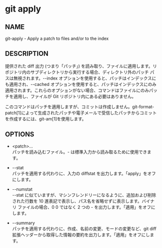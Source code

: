 # git apply

## NAME
git-apply - Apply a patch to files and/or to the index

## DESCRIPTION 
提供された diff 出力 (つまり「パッチ」) を読み取り、ファイルに適用します。リポジトリ内のサブディレクトリから実行する場合、ディレクトリ外のパッチ パスは無視されます。--index オプションを使用すると、パッチはインデックスにも適用され、--cached オプションを使用すると、パッチはインデックスにのみ適用されます。これらのオプションがない場合、コマンドはファイルにのみパッチを適用し、ファイルが Git リポジトリ内にある必要はありません。

このコマンドはパッチを適用しますが、コミットは作成しません。git-format-patch[1]によって生成されたパッチや電子メールで受信したパッチからコミットを作成するには、git-am[1]を使用します。

## OPTIONS

* \<patch>…​  
パッチを読み込むファイル。- は標準入力から読み取るために使用できます。

* --stat  
パッチを適用する代わりに、入力の diffstat を出力します。「apply」をオフにします。

* --numstat  
--stat に似ていますが、マシンフレンドリーになるように、追加および削除された行数を 10 進表記で表示し、パス名を省略せずに表示します。バイナリ ファイルの場合、0 0 ではなく 2 つの - を出力します。「適用」をオフにします。

* --summary  
パッチを適用する代わりに、作成、名前の変更、モードの変更など、git diff 拡張ヘッダーから取得した情報の要約を出力します。「適用」をオフにします。
